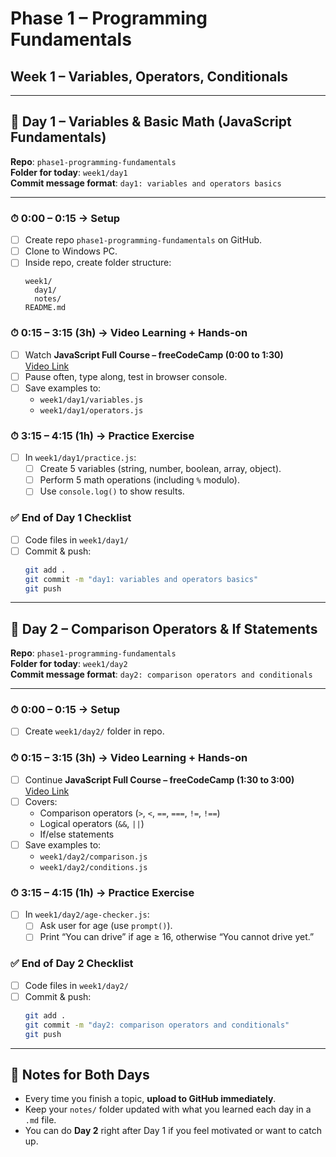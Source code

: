 
# Phase 1 – Programming Fundamentals
## Week 1 – Variables, Operators, Conditionals

---

## 📅 Day 1 – Variables & Basic Math (JavaScript Fundamentals)

**Repo**: `phase1-programming-fundamentals`  
**Folder for today**: `week1/day1`  
**Commit message format**: `day1: variables and operators basics`

---

### ⏱ 0:00 – 0:15 → Setup
- [ ] Create repo `phase1-programming-fundamentals` on GitHub.
- [ ] Clone to Windows PC.
- [ ] Inside repo, create folder structure:
  ```
  week1/
    day1/
    notes/
  README.md
  ```

### ⏱ 0:15 – 3:15 (3h) → Video Learning + Hands-on
- [ ] Watch **JavaScript Full Course – freeCodeCamp (0:00 to 1:30)**  
  [Video Link](https://www.youtube.com/watch?v=PkZNo7MFNFg)
- [ ] Pause often, type along, test in browser console.
- [ ] Save examples to:
  - `week1/day1/variables.js`
  - `week1/day1/operators.js`

### ⏱ 3:15 – 4:15 (1h) → Practice Exercise
- [ ] In `week1/day1/practice.js`:
  - [ ] Create 5 variables (string, number, boolean, array, object).
  - [ ] Perform 5 math operations (including `%` modulo).
  - [ ] Use `console.log()` to show results.

### ✅ End of Day 1 Checklist
- [ ] Code files in `week1/day1/`
- [ ] Commit & push:
  ```bash
  git add .
  git commit -m "day1: variables and operators basics"
  git push
  ```

---

## 📅 Day 2 – Comparison Operators & If Statements

**Repo**: `phase1-programming-fundamentals`  
**Folder for today**: `week1/day2`  
**Commit message format**: `day2: comparison operators and conditionals`

---

### ⏱ 0:00 – 0:15 → Setup
- [ ] Create `week1/day2/` folder in repo.

### ⏱ 0:15 – 3:15 (3h) → Video Learning + Hands-on
- [ ] Continue **JavaScript Full Course – freeCodeCamp (1:30 to 3:00)**  
  [Video Link](https://www.youtube.com/watch?v=PkZNo7MFNFg&t=5400s)
- [ ] Covers:
  - Comparison operators (`>`, `<`, `==`, `===`, `!=`, `!==`)
  - Logical operators (`&&`, `||`)
  - If/else statements
- [ ] Save examples to:
  - `week1/day2/comparison.js`
  - `week1/day2/conditions.js`

### ⏱ 3:15 – 4:15 (1h) → Practice Exercise
- [ ] In `week1/day2/age-checker.js`:
  - [ ] Ask user for age (use `prompt()`).
  - [ ] Print “You can drive” if age ≥ 16, otherwise “You cannot drive yet.”

### ✅ End of Day 2 Checklist
- [ ] Code files in `week1/day2/`
- [ ] Commit & push:
  ```bash
  git add .
  git commit -m "day2: comparison operators and conditionals"
  git push
  ```

---

## 🔄 Notes for Both Days
- Every time you finish a topic, **upload to GitHub immediately**.
- Keep your `notes/` folder updated with what you learned each day in a `.md` file.
- You can do **Day 2** right after Day 1 if you feel motivated or want to catch up.
